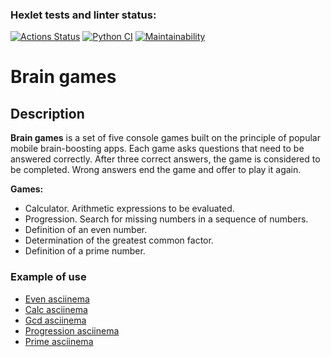 ### Hexlet tests and linter status:
[![Actions Status](https://github.com/mvaload/python-project-lvl1/workflows/hexlet-check/badge.svg)](https://github.com/mvaload/python-project-lvl1/actions)
[![Python CI](https://github.com/mvaload/python-project-lvl1/actions/workflows/python-app.yml/badge.svg?branch=main)](https://github.com/mvaload/python-project-lvl1/actions/workflows/python-app.yml)
[![Maintainability](https://api.codeclimate.com/v1/badges/d71835b03d9847a3d0fa/maintainability)](https://codeclimate.com/github/mvaload/python-project-lvl1/maintainability)

# Brain games
## Description
**Brain games** is a set of five console games built on the principle of popular mobile brain-boosting apps. Each game asks questions that need to be answered correctly. After three correct answers, the game is considered to be completed. Wrong answers end the game and offer to play it again.    

**Games:**
* Calculator. Arithmetic expressions to be evaluated.
* Progression. Search for missing numbers in a sequence of numbers.
* Definition of an even number.
* Determination of the greatest common factor.
* Definition of a prime number.    

### Example of use
* [Even asciinema](https://asciinema.org/a/gdTpeJiRVzKTR7sanCIEZI8Ru)
* [Calc asciinema](https://asciinema.org/a/aUvfFqYCueRadGMxWZqpKdW7E)
* [Gcd asciinema](https://asciinema.org/a/DBmGbL7WWCHQiRjssRfaitvOg)
* [Progression asciinema](https://asciinema.org/a/kF9MrRHNcvziFfw6ggAlJ4YBc)
* [Prime asciinema](https://asciinema.org/a/EFrVcOBpdPAW9PIs7H3oDGMpW)
